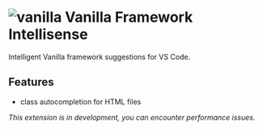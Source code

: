 # ![vanilla](https://assets.ubuntu.com/v1/70041419-vanilla-framework.png?w=35 'Vanilla') Vanilla Framework Intellisense

Intelligent Vanilla framework suggestions for VS Code.

## Features

- class autocompletion for HTML files

*This extension is in development, you can encounter performance issues.*
